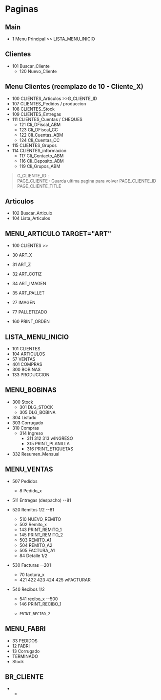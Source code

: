 # Paginas
## Main
- 1 Menu Principal  >> LISTA_MENU_INICIO



## Clientes
- 101 Buscar_Cliente 
  - 120 Nuevo_Cliente

## Menu Clientes  (reemplazo de 10 - Cliente_X)
- 100 CLIENTES_Articulos  >>G_CLIENTE_ID
- 107 CLIENTES_Pedidos / produccion
- 108 CLIENTES_Stock
- 109 CLIENTES_Entregas
- 111 CLIENTES_Cuentas / CHEQUES
  - 121 Cli_DFiscal_ABM
  - 123 Cli_DFiscal_CC
  - 122 Cli_Cuentas_ABM
  - 124 Cli_Cuentas_CC
- 115 CLIENTES_Grupos
- 114 CLIENTES_informacion
  - 117 Cli_Contacto_ABM
  - 116 Cli_Deposito_ABM
  - 119 Cli_Grupos_ABM

> G_CLIENTE_ID :   
> PAGE_CLIENTE : Guarda ultima pagina para volver
> PAGE_CLIENTE_ID
> PAGE_CLIENTE_TITLE 

  
  
## Articulos
- 102 Buscar_Articulo
- 104 Lista_Articulos

## MENU_ARTICULO   TARGET="ART"
- 100 CLIENTES >> 
- 30 ART_X
- 31 ART_Z
- 32 ART_COTIZ

- 34 ART_IMAGEN
- 35 ART_PALLET


- 27 IMAGEN
- 77 PALLETIZADO
- 160 PRINT_ORDEN

## LISTA_MENU_INICIO
- 101 CLIENTES
- 104 ARTICULOS
- 57  VENTAS
- 401 COMPRAS
- 300 BOBINAS
- 133 PRODUCCION


## MENU_BOBINAS
- 300 Stock
  - 301 DLG_STOCK
  - 305 DLG_BOBINA
- 304 Listado
- 303 Corrugado
- 310 Compras
  - 314 Ingreso
    - 311 312 313 wINGRESO
    - 315 PRINT_PLANILLA
	- 316 PRINT_ETIQUETAS
- 332 Resumen_Mensual

## MENU_VENTAS
- 507 Pedidos
  - 8 Pedido_x

- 511 Entregas (despacho)  --81
- 520 Remitos 1/2          --81
  - 510 NUEVO_REMITO
  - 502 Remito_x
  - 143 PRINT_REMITO_1
  - 145 PRINT_REMITO_2
  - 503 REMITO_A1
  - 504 REMITO_A2
  - 505 FACTURA_A1
  - 84 Detalle 1/2 
- 530 Facturas   --201
  - 70 factura_x
  - 421 422 423 424 425 wFACTURAR
- 540 Recibos  1/2
  - 541 recibo_x   --500
  - 146 PRINT_RECIBO_1
  -     PRINT_RECIBO_2
  
## MENU_FABRI
- 33 PEDIDOS
- 12 FABRI
- 13 Corrugado
-    TERMINADO
-   Stock

## BR_CLIENTE
- 
  -
